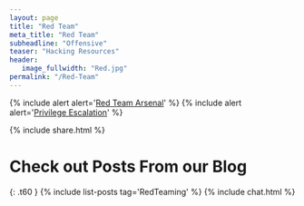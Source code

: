 ```yaml
---
layout: page
title: "Red Team"
meta_title: "Red Team"
subheadline: "Offensive"
teaser: "Hacking Resources"
header:
   image_fullwidth: "Red.jpg"
permalink: "/Red-Team"
---
```


<div class="panel radius" markdown="1">
{% include alert alert='<a href="https://hacking-resources.com/Red-Team-Arsenal.html">Red Team Arsenal</a>' %}
{% include alert alert='<a href="https://hacking-resources.com/privesc">Privilege Escalation</a>' %}
</div>

	
{% include share.html %}	

# Check out Posts From our Blog
{: .t60 }
{% include list-posts tag='RedTeaming' %}
{% include chat.html %}
	
